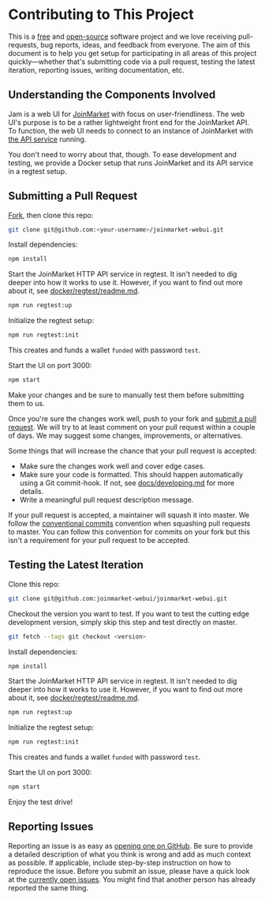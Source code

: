 # Contributing to This Project

This is a [free](https://www.gnu.org/licenses/license-list.html#Expat) and [open-source](https://opensource.org/licenses/MIT) software project and we love receiving pull-requests, bug reports, ideas, and feedback from everyone.
The aim of this document is to help you get setup for participating in all areas of this project quickly—whether that's submitting code via a pull request, testing the latest iteration, reporting issues, writing documentation, etc.

## Understanding the Components Involved

Jam is a web UI for [JoinMarket](https://github.com/JoinMarket-Org/joinmarket-clientserver/) with focus on user-friendliness.
The web UI's purpose is to be a rather lightweight front end for the JoinMarket API.
To function, the web UI needs to connect to an instance of JoinMarket with [the API service](https://github.com/JoinMarket-Org/joinmarket-clientserver/blob/master/docs/JSON-RPC-API-using-jmwalletd.md) running.

You don't need to worry about that, though.
To ease development and testing, we provide a Docker setup that runs JoinMarket and its API service in a regtest setup.

## Submitting a Pull Request

[Fork](https://github.com/joinmarket-webui/joinmarket-webui/fork), then clone this repo:

```sh
git clone git@github.com:<your-username>/joinmarket-webui.git
```

Install dependencies:

```sh
npm install
```

Start the JoinMarket HTTP API service in regtest.
It isn't needed to dig deeper into how it works to use it.
However, if you want to find out more about it, see [docker/regtest/readme.md](docker/regtest/readme.md).

```sh
npm run regtest:up
```

Initialize the regtest setup:

```sh
npm run regtest:init
```
This creates and funds a wallet `funded` with password `test`.

Start the UI on port 3000:

```sh
npm start
```

Make your changes and be sure to manually test them before submitting them to us.

Once you're sure the changes work well, push to your fork and [submit a pull request](https://github.com/joinmarket-webui/joinmarket-webui/compare/).
We will try to at least comment on your pull request within a couple of days. We may suggest some changes, improvements, or alternatives.

Some things that will increase the chance that your pull request is accepted:

- Make sure the changes work well and cover edge cases.
- Make sure your code is formatted. This should happen automatically using a Git commit-hook. If not, see [docs/developing.md](docs/developing.md) for more details.
- Write a meaningful pull request description message.

If your pull request is accepted, a maintainer will squash it into master.
We follow the [conventional commits](https://www.conventionalcommits.org/en/v1.0.0/) convention when squashing pull requests to master.
You can follow this convention for commits on your fork but this isn't a requirement for your pull request to be accepted.

## Testing the Latest Iteration

Clone this repo:

```sh
git clone git@github.com:joinmarket-webui/joinmarket-webui.git
```

Checkout the version you want to test. If you want to test the cutting edge development version, simply skip this step and test directly on master.

```sh
git fetch --tags git checkout <version>
```

Install dependencies:

```sh
npm install
```

Start the JoinMarket HTTP API service in regtest.
It isn't needed to dig deeper into how it works to use it.
However, if you want to find out more about it, see [docker/regtest/readme.md](docker/regtest/readme.md).

```sh
npm run regtest:up
```

Initialize the regtest setup:

```sh
npm run regtest:init
```
This creates and funds a wallet `funded` with password `test`.

Start the UI on port 3000:

```sh
npm start
```

Enjoy the test drive!

## Reporting Issues

Reporting an issue is as easy as [opening one on GitHub](https://github.com/joinmarket-webui/joinmarket-webui/issues/new).
Be sure to provide a detailed description of what you think is wrong and add as much context as possible.
If applicable, include step-by-step instruction on how to reproduce the issue.
Before you submit an issue, please have a quick look at the [currently open issues](https://github.com/joinmarket-webui/joinmarket-webui/issues).
You might find that another person has already reported the same thing.
